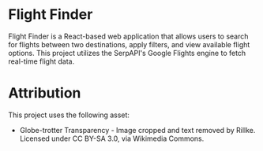 # Flight Finder
Flight Finder is a React-based web application that allows users to search for flights between two destinations, apply filters, and view available flight options. This project utilizes the SerpAPI's Google Flights engine to fetch real-time flight data.

# Attribution
This project uses the following asset:

- Globe-trotter Transparency - Image cropped and text removed by Rillke. Licensed under CC BY-SA 3.0, via Wikimedia Commons.